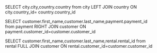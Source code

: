 SELECT city.city,country.country from  city LEFT JOIN country ON city.country_id= country.country_id


SELECT customer.first_name,customer.last_name,payment.payment_id from  payment RIGHT JOIN customer ON payment.customer_id=customer.customer_id



SELECT customer.first_name,customer.last_name,rental.rental_id from  rental FULL JOIN customer ON rental.customer_id=customer.customer_id
